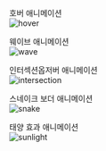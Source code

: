 호버 애니메이션 <br/>
![hover](https://user-images.githubusercontent.com/72852243/124721486-223b1680-df44-11eb-9a11-dfb709ae31f0.gif)<br/>

웨이브 애니메이션 <br/>
![wave](https://user-images.githubusercontent.com/72852243/124722428-03894f80-df45-11eb-851a-806064229d21.gif)<br/>

인터섹션옵저버 애니메이션 <br/>
![intersection](https://user-images.githubusercontent.com/72852243/125017695-9eea0400-e0ae-11eb-9ab3-85a3014910d7.gif)<br/>

스네이크 보더 애니메이션 <br/>
![snake](https://user-images.githubusercontent.com/72852243/125402767-bf3bfa80-e3ef-11eb-9928-6e26dbbe235b.gif)<br/>

태양 효과 애니메이션 <br/>
![sunlight](https://user-images.githubusercontent.com/72852243/125546905-e1f08ca0-8215-4ced-92eb-905c6ce94198.gif)
<br/>
